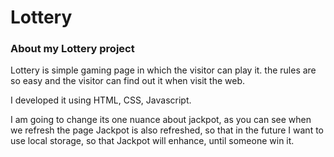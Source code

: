 # Lottery

### About my Lottery project

Lottery is simple gaming page in which the visitor can play it. the rules are so easy and the visitor can find out it when visit the web.

I developed it using HTML, CSS, Javascript. 

I am going to change its one nuance about jackpot, as you can see when we refresh the page Jackpot is also refreshed, so that in the future I want to use local storage, so that Jackpot will enhance, until someone win it.

